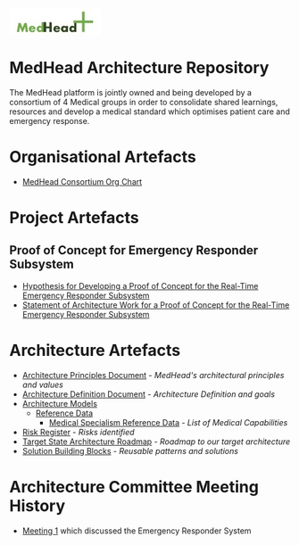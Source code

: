 ![MedHead Logo](./images/logo.png)
# MedHead Architecture Repository

The MedHead platform is jointly owned and being developed by a consortium of 4 Medical groups in order to consolidate shared learnings, resources and develop a medical standard which optimises patient care and emergency response.

# Organisational Artefacts

* [MedHead Consortium Org Chart](./artefacts/organisation/org-chart/)

# Project Artefacts
## Proof of Concept for Emergency Responder Subsystem
* [Hypothesis for Developing a Proof of Concept for the Real-Time Emergency Responder Subsystem](./artefacts/architecture/hypothesis-emergency-responder/)
* [Statement of Architecture Work for a Proof of Concept for the Real-Time Emergency Responder Subsystem](./artefacts/architecture/architecture-sow/)

# Architecture Artefacts

* [Architecture Principles Document](./artefacts/architecture/architecture-principles/) - *MedHead's architectural principles and values*
* [Architecture Definition Document](./artefacts/architecture/architecture-definition-document/) - *Architecture Definition and goals*
* [Architecture Models](./artefacts/architecture/architecture-models/)
  * [Reference Data](./artefacts/architecture/models/reference-data/)
    * [Medical Specialism Reference Data](./artefacts/architecture/models/reference-data/specialities/) - *List of Medical Capabilities*
* [Risk Register](./artefacts/architecture/risks) - *Risks identified*
* [Target State Architecture Roadmap](./artefacts/architecture/architecture-roadmap/) - *Roadmap to our target architecture*
* [Solution Building Blocks](./artefacts/architecture/solution-building-blocks/) - *Reusable patterns and solutions*

# Architecture Committee Meeting History

* [Meeting 1](./artefacts/architecture/committee/meetings/meeting-1/README.md) which discussed the Emergency Responder System